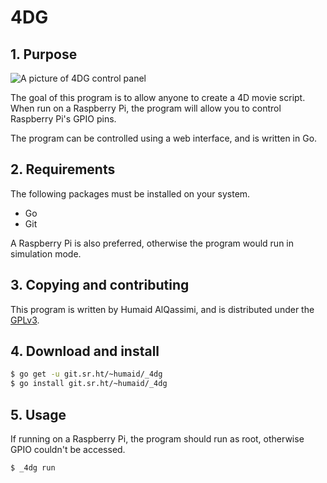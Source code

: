 # 4DG
## 1. Purpose
![A picture of 4DG control panel](https://humaidq.ae/projects/screenshots/4DG.gif)

The goal of this program is to allow anyone to create a 4D movie script. When run on a Raspberry Pi, the program will allow you to control Raspberry Pi's GPIO pins.  

The program can be controlled using a web interface, and is written in Go.  

## 2. Requirements

The following packages must be installed on your system.

- Go
- Git

A Raspberry Pi is also preferred, otherwise the program would
run in simulation mode.

## 3. Copying and contributing

This program is written by Humaid AlQassimi, and is distributed under
the [GPLv3](https://humaidq.ae/license/gpl-3.0).


## 4. Download and install

```sh
$ go get -u git.sr.ht/~humaid/_4dg
$ go install git.sr.ht/~humaid/_4dg
```

## 5. Usage
If running on a Raspberry Pi, the program should run as
root, otherwise GPIO couldn't be accessed.

```sh
$ _4dg run
```
